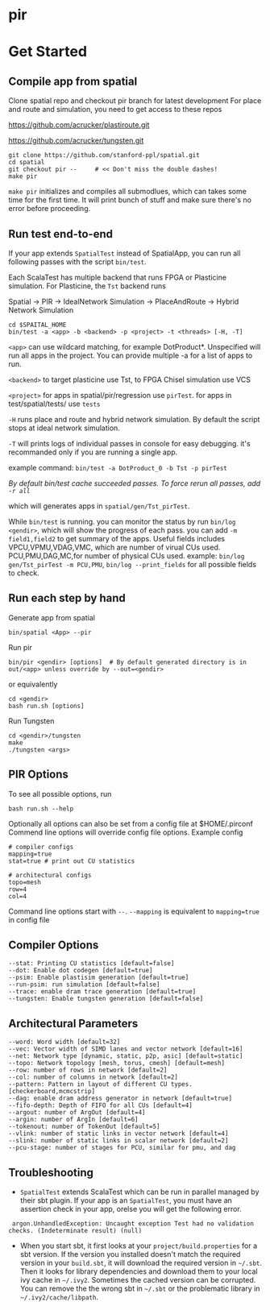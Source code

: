 # pir

# Get Started
## Compile app from spatial
Clone spatial repo and checkout pir branch for latest development
For place and route and simulation, you need to get access to these repos

https://github.com/acrucker/plastiroute.git

https://github.com/acrucker/tungsten.git
```
git clone https://github.com/stanford-ppl/spatial.git
cd spatial
git checkout pir --     # << Don't miss the double dashes!
make pir
```

`make pir` initializes and compiles all submodlues, which can takes some time for the first time. It will print bunch of stuff and make sure there's no error before proceeding. 

## Run test end-to-end
If your app extends `SpatialTest` instead of SpatialApp, you can run all following passes with the script `bin/test`. 

Each ScalaTest has multiple backend that runs FPGA or Plasticine simulation. For Plasticine, the `Tst` backend runs

Spatial -> PIR -> IdealNetwork Simulation -> PlaceAndRoute -> Hybrid Network Simulation 

```
cd $SPAITAL_HOME
bin/test -a <app> -b <backend> -p <project> -t <threads> [-H, -T]
```
`<app>` can use wildcard matching, for example DotProduct*. Unspecified will run all apps in the project. You can provide multiple -a for a list of apps to run. 

`<backend>` to target plasticine use Tst, to FPGA Chisel simulation use VCS

`<project>` for apps in spatial/pir/regression use `pirTest`. for apps in test/spatial/tests/ use `tests`

`-H` runs place and route and hybrid network simulation. By default the script stops at ideal network simulation. 

`-T` will prints logs of individual passes in console for easy debugging. it's recommanded only if you are running a single app. 

example command:
`bin/test -a DotProduct_0 -b Tst -p pirTest`

*By default bin/test cache succeeded passes. To force rerun all passes, add `-r all`*

which will generates apps in `spatial/gen/Tst_pirTest`. 

While `bin/test` is running. you can monitor the status by run `bin/log <gendir>`, which will show the progress of each pass. you can add `-m field1,field2` to get summary of the apps. Useful fields includes VPCU,VPMU,VDAG,VMC, which are number of virual CUs used. PCU,PMU,DAG,MC,for number of physical CUs used. 
example: `bin/log gen/Tst_pirTest -m PCU,PMU`, `bin/log --print_fields` for all possible fields to check. 

## Run each step by hand
Generate app from spatial
```
bin/spatial <App> --pir
```

Run pir
```
bin/pir <gendir> [options]  # By default generated directory is in out/<app> unless override by --out=<gendir>
```
or equivalently 
```
cd <gendir>
bash run.sh [options]
```

Run Tungsten
```
cd <gendir>/tungsten
make
./tungsten <args>
```

## PIR Options
To see all possible options, run
```
bash run.sh --help
```
Optionally all options can also be set from a config file at $HOME/.pirconf
Commend line options will override config file options. Example config
```
# compiler configs
mapping=true
stat=true # print out CU statistics

# architectural configs
topo=mesh
row=4
col=4
```
Command line options start with `--`. `--mapping` is equivalent to `mapping=true` in config file

## Compiler Options
```
--stat: Printing CU statistics [default=false]
--dot: Enable dot codegen [default=true]
--psim: Enable plastisim generation [default=true]
--run-psim: run simulation [default=false]
--trace: enable dram trace generation [default=true]
--tungsten: Enable tungsten generation [default=false]
```

## Architectural Parameters
```
--word: Word width [default=32]
--vec: Vector width of SIMD lanes and vector network [default=16]
--net: Network type [dynamic, static, p2p, asic] [default=static]
--topo: Network topology [mesh, torus, cmesh] [default=mesh]
--row: number of rows in network [default=2]
--col: number of columns in network [default=2]
--pattern: Pattern in layout of different CU types. [checkerboard,mcmcstrip]
--dag: enable dram address generator in network [default=true]
--fifo-depth: Depth of FIFO for all CUs [default=4]
--argout: number of ArgOut [default=4]
--argin: number of ArgIn [default=6]
--tokenout: number of TokenOut [default=5]
--vlink: number of static links in vector network [default=4]
--slink: number of static links in scalar network [default=2]
--pcu-stage: number of stages for PCU, similar for pmu, and dag
```

## Troubleshooting

- `SpatialTest` extends ScalaTest which can be run in parallel managed by their sbt plugin. If your app is an `SpatialTest`, you must have an assertion check in your app, orelse you will get the following error. 
```
 argon.UnhandledException: Uncaught exception Test had no validation checks. (Indeterminate result) (null)   
```

- When you start sbt, it first looks at your `project/build.properties` for a sbt version. If the version you installed doesn't match the required version in your `build.sbt`, it will download the required version in `~/.sbt`. Then it looks for library dependencies and download them to your local ivy cache in `~/.ivy2`. Sometimes the cached version can be corrupted. You can remove the the wrong sbt in `~/.sbt` or the problematic library in `~/.ivy2/cache/libpath`. 

